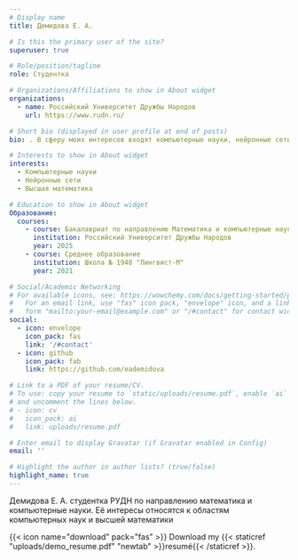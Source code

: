 ```yaml
---
# Display name
title: Демидова Е. А.

# Is this the primary user of the site?
superuser: true

# Role/position/tagline
role: Студентка

# Organizations/Affiliations to show in About widget
organizations:
  - name: Российский Университет Дружбы Народов
    url: https://www.rudn.ru/

# Short bio (displayed in user profile at end of posts)
bio: . В сферу моих интересов входят компьютерные науки, нейронные сети и высшая математика

# Interests to show in About widget
interests:
  - Компьютерные науки
  - Нейронные сети
  - Высшая математика

# Education to show in About widget
Образование:
  courses:
    - course: Бакалавриат по направлению Математика и компьютерные науки
      institution: Российский Университет Дружбы Народов
      year: 2025
    - course: Среднее образование
      institution: Школа № 1948 "Лингвист-М"
      year: 2021

# Social/Academic Networking
# For available icons, see: https://wowchemy.com/docs/getting-started/page-builder/#icons
#   For an email link, use "fas" icon pack, "envelope" icon, and a link in the
#   form "mailto:your-email@example.com" or "/#contact" for contact widget.
social:
  - icon: envelope
    icon_pack: fas
    link: '/#contact'
  - icon: github
    icon_pack: fab
    link: https://github.com/eademidova

# Link to a PDF of your resume/CV.
# To use: copy your resume to `static/uploads/resume.pdf`, enable `ai` icons in `params.toml`,
# and uncomment the lines below.
# - icon: cv
#   icon_pack: ai
#   link: uploads/resume.pdf

# Enter email to display Gravatar (if Gravatar enabled in Config)
email: ''

# Highlight the author in author lists? (true/false)
highlight_name: true
---
```


Демидова Е. А. студентка РУДН по направлению математика и компьютерные науки. Её интересы относятся к областям компьютерных наук и высшей математики


{{< icon name="download" pack="fas" >}} Download my {{< staticref "uploads/demo_resume.pdf" "newtab" >}}resumé{{< /staticref >}}.
